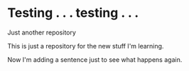 # Testing . . . testing . . .
Just another repository

This is just a repository for the new stuff I'm learning.

Now I'm adding a sentence just to see what happens again.

